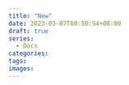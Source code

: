 ```yaml
---
title: "New"
date: 2023-03-07T00:50:54+08:00
draft: true
series:
  - Docs
categories:
tags:
images:
---
```


<!--more-->
